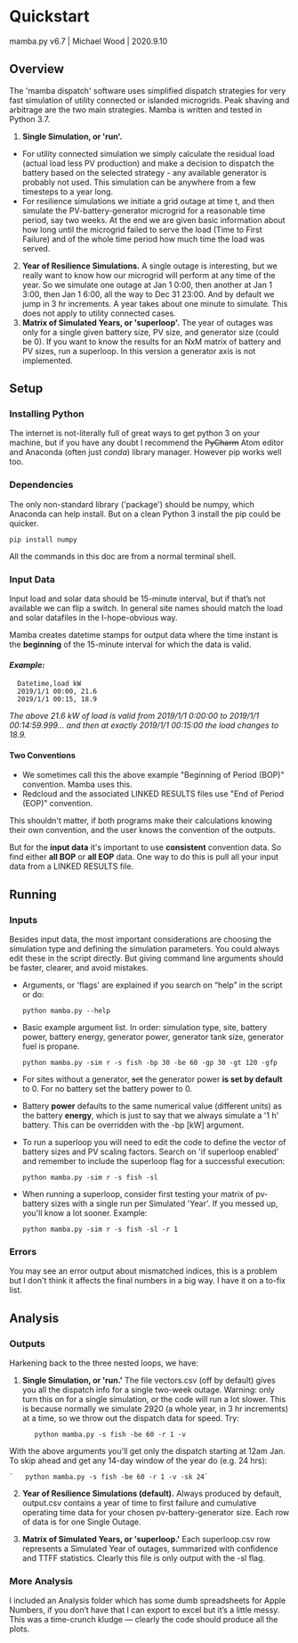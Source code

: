 # Quickstart

mamba.py v6.7 | Michael Wood | 2020.9.10




## Overview
The 'mamba dispatch' software uses simplified dispatch strategies for very fast simulation of utility connected or islanded microgrids. Peak shaving and arbitrage are the two main strategies. Mamba is written and tested in Python 3.7.

1. **Single Simulation, or 'run'.**
  - For utility connected simulation we simply calculate the residual load (actual load less PV production) and make a decision to dispatch the battery based on the selected strategy - any available generator is probably not used. This simulation can be anywhere from a few timesteps to a year long.
  - For resilience simulations we initiate a grid outage at time t, and then simulate the PV-battery-generator microgrid for a reasonable time period, say two weeks. At the end we are given basic information about how long until the microgrid failed to serve the load (Time to First Failure) and of the whole time period how much time the load was served.
2. **Year of Resilience Simulations.** A single outage is interesting, but we really want to know how our microgrid will perform at any time of the year. So we simulate one outage at Jan 1 0:00, then another at  Jan 1 3:00, then Jan 1 6:00, all the way to Dec 31 23:00. And by default we jump in 3 hr increments. A year takes about one minute to simulate. This does not apply to utility connected cases.
3. **Matrix of Simulated Years, or 'superloop'.** The year of outages was only for a single given battery size, PV size, and generator size (could be 0). If you want to know the results for an NxM matrix of battery and PV sizes, run a superloop. In this version a generator axis is not implemented.



## Setup

### Installing Python

The internet is not-literally full of great ways to get python 3 on your machine, but if you have any doubt I recommend the ~~PyCharm~~ Atom editor and Anaconda (often just *conda*) library manager. However pip works well too.

### Dependencies

The only non-standard library ('package') should be numpy, which Anaconda can help install. But on a clean Python 3 install the pip could be quicker.

`pip install numpy`

All the commands in this doc are from a normal terminal shell.

### Input Data

Input load and solar data should be 15-minute interval, but if that’s not available we can flip a switch. In general site names should match the load and solar datafiles in the I-hope-obvious way.

Mamba creates datetime stamps for output data where the time instant is the **beginning** of the 15-minute interval for which the data is valid.

#### *Example:*

```
  Datetime,load kW
  2019/1/1 00:00, 21.6
  2019/1/1 00:15, 18.9
```

*The above 21.6 kW of load is valid from 2019/1/1 0:00:00 to 2019/1/1 00:14:59.999... and then at exactly 2019/1/1 00:15:00 the load changes to 18.9.*

#### Two Conventions

- We sometimes call this the above example "Beginning of Period (BOP)" convention. Mamba uses this.
- Redcloud and the associated LINKED RESULTS files use "End of Period (EOP)" convention.

This shouldn't matter, if both programs make their calculations knowing their own convention, and the user knows the convention of the outputs.

But for the **input data** it's important to use **consistent** convention data. So find either **all BOP** or **all EOP** data. One way to do this is pull all your input data from a LINKED RESULTS file.


## Running

### Inputs

Besides input data, the most important considerations are choosing the simulation type and defining the simulation parameters. You could always edit these in the script directly. But giving command line arguments should be faster, clearer, and avoid mistakes.

* Arguments, or 'flags' are explained if you search on “help” in the script or do:

  `python mamba.py --help`

* Basic example argument list. In order: simulation type, site, battery power, battery energy, generator power, generator tank size, generator fuel is propane.

  `python mamba.py -sim r -s fish -bp 30 -be 60 -gp 30 -gt 120 -gfp`

* For sites without a generator, ~~set~~ the generator power **is set by default** to 0. For no battery set the battery power to 0.

* Battery **power** defaults to the same numerical value (different units) as the battery **energy**, which is just to say that we always simulate a '1 h' battery. This can be overridden with the -bp [kW] argument.

* To run a superloop you will need to edit the code to define the vector of battery sizes and PV scaling factors. Search on 'if superloop enabled' and remember to include the superloop flag for a successful execution:

  `python mamba.py -sim r -s fish -sl`

* When running a superloop, consider first testing your matrix of pv-battery sizes with a single run per Simulated 'Year'. If you messed up, you'll know a lot sooner. Example:

  `python mamba.py -sim r -s fish -sl -r 1`

### Errors

You may see an error output about mismatched indices, this is a problem but I don't think it affects the final numbers in a big way. I have it on a to-fix list.



## Analysis


### Outputs
Harkening back to the three nested loops, we have:

1. **Single Simulation, or 'run.'** The file vectors.csv (off by default) gives you all the dispatch info for a single two-week outage. Warning: only turn this on for a single simulation, or the code will run a lot slower. This is because normally we simulate 2920 (a whole year, in 3 hr increments) at a time, so we throw out the dispatch data for speed. Try:

	`	python mamba.py -s fish -be 60 -r 1 -v`

With the above arguments you'll get only the dispatch starting at 12am Jan. To skip ahead and get any 14-day window of the year do (e.g. 24 hrs):

	`	python mamba.py -s fish -be 60 -r 1 -v -sk 24`


2. **Year of Resilience Simulations (default).** Always produced by default, output.csv contains a year of time to first failure and cumulative operating time data for your chosen pv-battery-generator size. Each row of data is for one Single Outage.

3. **Matrix of Simulated Years, or 'superloop.'** Each superloop.csv row represents a Simulated Year of outages, summarized with confidence and TTFF statistics. Clearly this file is only output with the -sl flag.

### More Analysis

I included an Analysis folder which has some dumb spreadsheets for Apple Numbers, if you don’t have that I can export to excel but it’s a little messy. This was a time-crunch kludge — clearly the code should produce all the plots.
